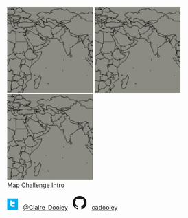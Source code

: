 
![Map0](/maps/map0_tn.png) 
![Map0](/maps/map0_tn.png)
![Map0](/maps/map0_tn.png)
<br />
[Map Challenge Intro](https://cadooley.github.io/maps/) <br />
<br />
![twitter](/maps/twitter_t_logo_small.png)
&nbsp;
[@Claire_Dooley](https://twitter.com/Claire_Dooley)
&nbsp;
![github](/maps/GitHub-Mark-32px.png)
&nbsp;
[cadooley](https://github.com/cadooley)

